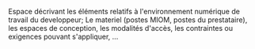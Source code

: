 Espace décrivant les éléments relatifs à l'environnement numérique de travail du developpeur; 
Le materiel (postes MIOM, postes du prestataire), les espaces de conception, les modalités d'accès, les contraintes ou exigences pouvant s'appliquer, ... 
